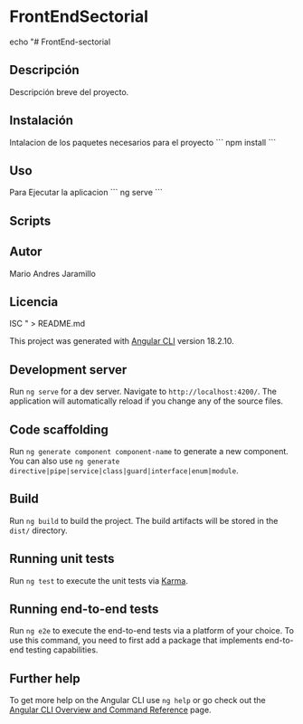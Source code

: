 # FrontEndSectorial

echo "# FrontEnd-sectorial

## Descripción

Descripción breve del proyecto.

## Instalación

Intalacion de los paquetes necesarios para el proyecto
\`\`\`
npm install
\`\`\`

## Uso

Para Ejecutar la aplicacion
\`\`\`
ng serve
\`\`\`

## Scripts

## Autor

Mario Andres Jaramillo

## Licencia

ISC
" > README.md

This project was generated with [Angular CLI](https://github.com/angular/angular-cli) version 18.2.10.

## Development server

Run `ng serve` for a dev server. Navigate to `http://localhost:4200/`. The application will automatically reload if you change any of the source files.

## Code scaffolding

Run `ng generate component component-name` to generate a new component. You can also use `ng generate directive|pipe|service|class|guard|interface|enum|module`.

## Build

Run `ng build` to build the project. The build artifacts will be stored in the `dist/` directory.

## Running unit tests

Run `ng test` to execute the unit tests via [Karma](https://karma-runner.github.io).

## Running end-to-end tests

Run `ng e2e` to execute the end-to-end tests via a platform of your choice. To use this command, you need to first add a package that implements end-to-end testing capabilities.

## Further help

To get more help on the Angular CLI use `ng help` or go check out the [Angular CLI Overview and Command Reference](https://angular.dev/tools/cli) page.
